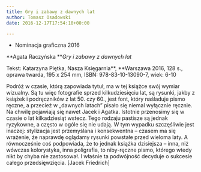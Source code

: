 ```yaml
---
title: Gry i zabawy z dawnych lat
author: Tomasz Osadowski
date: 2016-12-17T17:54:10+00:00

---
```

  * Nominacja graficzna 2016

**Agata Raczyńska **_Gry i zabawy z dawnych lat_

Tekst: Katarzyna Piętka, Nasza Księgarnia**, **Warszawa 2016, 128 s., oprawa twarda, 195 x 254 mm, ISBN: 978-83-10-13090-7, wiek: 6-10

Podróż w czasie, którą zapowiada tytuł, ma w tej książce swój wymiar wizualny. Są tu więc fotografie sprzed kilkudziesięciu lat, są rysunki, jakby z książek i podręczników z lat 50. czy 60., jest font, który naśladuje pismo ręczne, a przecież w „dawnych latach” pisało się niemal wyłącznie ręcznie. Na chwilę pojawiają się nawet Jacek i Agatka. Istotnie przenosimy się w czasie o lat kilkadziesiąt wstecz. Tego rodzaju pastisze są jednak ryzykowne, a często w ogóle się nie udają. W tym wypadku szczęśliwie jest inaczej: stylizacja jest przemyślana i konsekwentna – czasem ma się wrażenie, że naprawdę oglądamy rysunki powstałe przed wieloma laty. A równocześnie coś podpowiada, że to jednak książka dzisiejsza – inna, niż wówczas kolorystyka, inna poligrafia, to niby-ręczne pismo, którego wtedy nikt by chyba nie zastosował. I właśnie ta podwójność decyduje o sukcesie całego przedsięwzięcia. [Jacek Friedrich]


 
